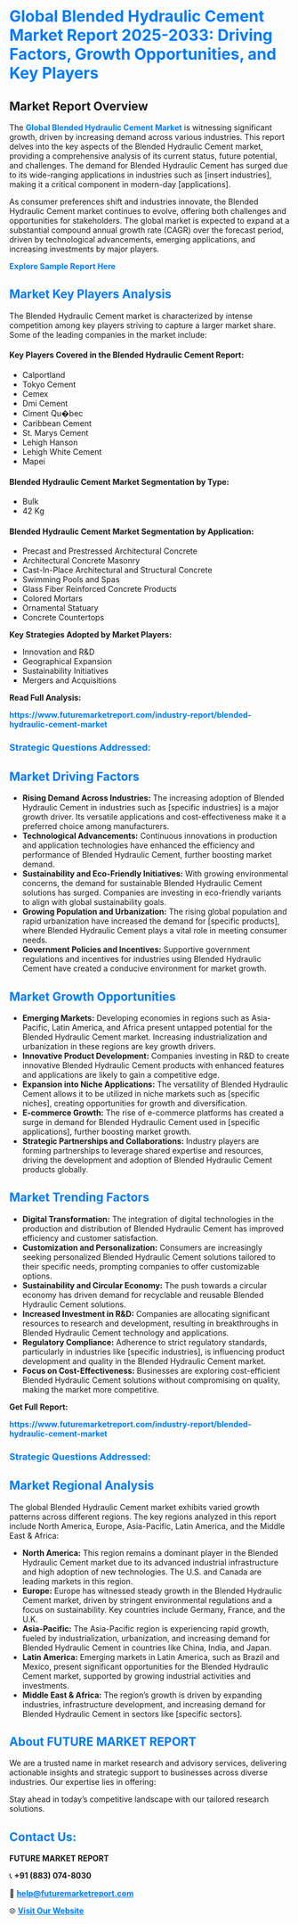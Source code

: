 <h1 style="color: #007BFF;">Global Blended Hydraulic Cement Market Report 2025-2033: Driving Factors, Growth Opportunities, and Key Players</h1>

<section id="overview">
<h2>Market Report Overview</h2>
<p>The <a href="https://www.futuremarketreport.com/industry-report/blended-hydraulic-cement-market" style="color: #007BFF; text-decoration: none;"><strong>Global Blended Hydraulic Cement Market</strong></a> is witnessing significant growth, driven by increasing demand across various industries. This report delves into the key aspects of the Blended Hydraulic Cement market, providing a comprehensive analysis of its current status, future potential, and challenges. The demand for Blended Hydraulic Cement has surged due to its wide-ranging applications in industries such as [insert industries], making it a critical component in modern-day [applications].</p>
<p>As consumer preferences shift and industries innovate, the Blended Hydraulic Cement market continues to evolve, offering both challenges and opportunities for stakeholders. The global market is expected to expand at a substantial compound annual growth rate (CAGR) over the forecast period, driven by technological advancements, emerging applications, and increasing investments by major players.</p>
</section>

<section id="overview">
<p><a href="https://www.futuremarketreport.com/request-sample/reportId=31457" style="color: #007BFF; text-decoration: none;"><strong>Explore Sample Report Here</strong></a></p>
</section>

<section id="key-players">
<h2 style="color: #007BFF;">Market Key Players Analysis</h2>
<p>The Blended Hydraulic Cement market is characterized by intense competition among key players striving to capture a larger market share. Some of the leading companies in the market include:</p>
<h4>Key Players Covered in the Blended Hydraulic Cement Report:</h4>
<ul><li>Calportland</li><li>Tokyo Cement</li><li>Cemex</li><li>Dmi Cement</li><li>Ciment Qu�bec</li><li>Caribbean Cement</li><li>St. Marys Cement</li><li>Lehigh Hanson</li><li>Lehigh White Cement</li><li>Mapei</li></ul>
<h4>Blended Hydraulic Cement Market Segmentation by Type:</h4>
<ul><li>Bulk</li><li>42 Kg</li></ul>

<h4>Blended Hydraulic Cement Market Segmentation by Application:</h4>
<ul><li>Precast and Prestressed Architectural Concrete</li><li>Architectural Concrete Masonry</li><li>Cast-In-Place Architectural and Structural Concrete</li><li>Swimming Pools and Spas</li><li>Glass Fiber Reinforced Concrete Products</li><li>Colored Mortars</li><li>Ornamental Statuary</li><li>Concrete Countertops</li></ul>
<p><strong>Key Strategies Adopted by Market Players:</strong></p>
<ul>
<li>Innovation and R&D</li>
<li>Geographical Expansion</li>
<li>Sustainability Initiatives</li>
<li>Mergers and Acquisitions</li>
</ul>
</section>

<section>
<p><strong>Read Full Analysis: </strong></p><a href="https://www.futuremarketreport.com/industry-report/blended-hydraulic-cement-market" style="color: #007BFF; text-decoration: none;"><strong>https://www.futuremarketreport.com/industry-report/blended-hydraulic-cement-market</strong></a>
<h3 style="color: #007BFF;">Strategic Questions Addressed:</h3>
</section>

<section id="driving-factors">
<h2 style="color: #007BFF;">Market Driving Factors</h2>
<ul>
<li><strong>Rising Demand Across Industries:</strong> The increasing adoption of Blended Hydraulic Cement in industries such as [specific industries] is a major growth driver. Its versatile applications and cost-effectiveness make it a preferred choice among manufacturers.</li>
<li><strong>Technological Advancements:</strong> Continuous innovations in production and application technologies have enhanced the efficiency and performance of Blended Hydraulic Cement, further boosting market demand.</li>
<li><strong>Sustainability and Eco-Friendly Initiatives:</strong> With growing environmental concerns, the demand for sustainable Blended Hydraulic Cement solutions has surged. Companies are investing in eco-friendly variants to align with global sustainability goals.</li>
<li><strong>Growing Population and Urbanization:</strong> The rising global population and rapid urbanization have increased the demand for [specific products], where Blended Hydraulic Cement plays a vital role in meeting consumer needs.</li>
<li><strong>Government Policies and Incentives:</strong> Supportive government regulations and incentives for industries using Blended Hydraulic Cement have created a conducive environment for market growth.</li>
</ul>
</section>

<section id="growth-opportunities">
<h2 style="color: #007BFF;">Market Growth Opportunities</h2>
<ul>
<li><strong>Emerging Markets:</strong> Developing economies in regions such as Asia-Pacific, Latin America, and Africa present untapped potential for the Blended Hydraulic Cement market. Increasing industrialization and urbanization in these regions are key growth drivers.</li>
<li><strong>Innovative Product Development:</strong> Companies investing in R&D to create innovative Blended Hydraulic Cement products with enhanced features and applications are likely to gain a competitive edge.</li>
<li><strong>Expansion into Niche Applications:</strong> The versatility of Blended Hydraulic Cement allows it to be utilized in niche markets such as [specific niches], creating opportunities for growth and diversification.</li>
<li><strong>E-commerce Growth:</strong> The rise of e-commerce platforms has created a surge in demand for Blended Hydraulic Cement used in [specific applications], further boosting market growth.</li>
<li><strong>Strategic Partnerships and Collaborations:</strong> Industry players are forming partnerships to leverage shared expertise and resources, driving the development and adoption of Blended Hydraulic Cement products globally.</li>
</ul>
</section>

<section id="trending-factors">
<h2 style="color: #007BFF;">Market Trending Factors</h2>
<ul>
<li><strong>Digital Transformation:</strong> The integration of digital technologies in the production and distribution of Blended Hydraulic Cement has improved efficiency and customer satisfaction.</li>
<li><strong>Customization and Personalization:</strong> Consumers are increasingly seeking personalized Blended Hydraulic Cement solutions tailored to their specific needs, prompting companies to offer customizable options.</li>
<li><strong>Sustainability and Circular Economy:</strong> The push towards a circular economy has driven demand for recyclable and reusable Blended Hydraulic Cement solutions.</li>
<li><strong>Increased Investment in R&D:</strong> Companies are allocating significant resources to research and development, resulting in breakthroughs in Blended Hydraulic Cement technology and applications.</li>
<li><strong>Regulatory Compliance:</strong> Adherence to strict regulatory standards, particularly in industries like [specific industries], is influencing product development and quality in the Blended Hydraulic Cement market.</li>
<li><strong>Focus on Cost-Effectiveness:</strong> Businesses are exploring cost-efficient Blended Hydraulic Cement solutions without compromising on quality, making the market more competitive.</li>
</ul>
</section>

<section>
<p><strong>Get Full Report: </strong></p><a href="https://www.futuremarketreport.com/industry-report/blended-hydraulic-cement-market" style="color: #007BFF; text-decoration: none;"><strong>https://www.futuremarketreport.com/industry-report/blended-hydraulic-cement-market</strong></a>
<h3 style="color: #007BFF;">Strategic Questions Addressed:</h3>
</section>


<section id="regional-analysis">
<h2 style="color: #007BFF;">Market Regional Analysis</h2>
<p>The global Blended Hydraulic Cement market exhibits varied growth patterns across different regions. The key regions analyzed in this report include North America, Europe, Asia-Pacific, Latin America, and the Middle East & Africa:</p>
<ul>
<li><strong>North America:</strong> This region remains a dominant player in the Blended Hydraulic Cement market due to its advanced industrial infrastructure and high adoption of new technologies. The U.S. and Canada are leading markets in this region.</li>
<li><strong>Europe:</strong> Europe has witnessed steady growth in the Blended Hydraulic Cement market, driven by stringent environmental regulations and a focus on sustainability. Key countries include Germany, France, and the U.K.</li>
<li><strong>Asia-Pacific:</strong> The Asia-Pacific region is experiencing rapid growth, fueled by industrialization, urbanization, and increasing demand for Blended Hydraulic Cement in countries like China, India, and Japan.</li>
<li><strong>Latin America:</strong> Emerging markets in Latin America, such as Brazil and Mexico, present significant opportunities for the Blended Hydraulic Cement market, supported by growing industrial activities and investments.</li>
<li><strong>Middle East & Africa:</strong> The region’s growth is driven by expanding industries, infrastructure development, and increasing demand for Blended Hydraulic Cement in sectors like [specific sectors].</li>
</ul>
</section>

<footer>
<h2 style="color: #007BFF;">About FUTURE MARKET REPORT</h2>
<p>We are a trusted name in market research and advisory services, delivering actionable insights and strategic support to businesses across diverse industries. Our expertise lies in offering:</p>

<p>Stay ahead in today’s competitive landscape with our tailored research solutions.</p>

<h2 style="color: #007BFF;">Contact Us:</h2>
<p><strong>FUTURE MARKET REPORT</strong></p>
<p>📞 <strong>+91 (883) 074-8030</strong></p>
<p>📧 <strong><a href="mailto:help@futuremarketreport.com" style="color: #007BFF;">help@futuremarketreport.com</a></strong></p>
<p>🌐 <strong><a href="https://www.futuremarketreport.com/" style="color: #007BFF;">Visit Our Website</a></strong></p>
</footer>